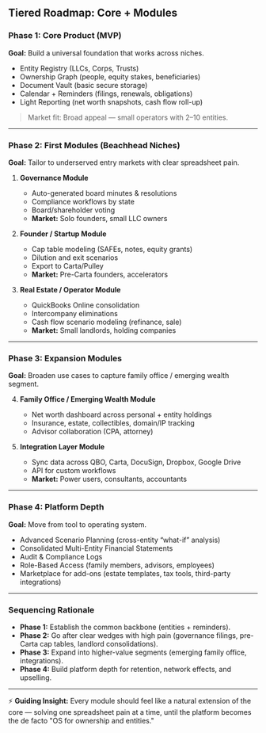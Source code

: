 ## Tiered Roadmap: Core + Modules

### **Phase 1: Core Product (MVP)**
**Goal:** Build a universal foundation that works across niches.
- Entity Registry (LLCs, Corps, Trusts)
- Ownership Graph (people, equity stakes, beneficiaries)
- Document Vault (basic secure storage)
- Calendar + Reminders (filings, renewals, obligations)
- Light Reporting (net worth snapshots, cash flow roll-up)

> Market fit: Broad appeal — small operators with 2–10 entities.

---

### **Phase 2: First Modules (Beachhead Niches)**
**Goal:** Tailor to underserved entry markets with clear spreadsheet pain.

1. **Governance Module**
   - Auto-generated board minutes & resolutions
   - Compliance workflows by state
   - Board/shareholder voting
   - **Market:** Solo founders, small LLC owners

2. **Founder / Startup Module**
   - Cap table modeling (SAFEs, notes, equity grants)
   - Dilution and exit scenarios
   - Export to Carta/Pulley
   - **Market:** Pre-Carta founders, accelerators

3. **Real Estate / Operator Module**
   - QuickBooks Online consolidation
   - Intercompany eliminations
   - Cash flow scenario modeling (refinance, sale)
   - **Market:** Small landlords, holding companies

---

### **Phase 3: Expansion Modules**
**Goal:** Broaden use cases to capture family office / emerging wealth segment.

4. **Family Office / Emerging Wealth Module**
   - Net worth dashboard across personal + entity holdings
   - Insurance, estate, collectibles, domain/IP tracking
   - Advisor collaboration (CPA, attorney)

5. **Integration Layer Module**
   - Sync data across QBO, Carta, DocuSign, Dropbox, Google Drive
   - API for custom workflows
   - **Market:** Power users, consultants, accountants

---

### **Phase 4: Platform Depth**
**Goal:** Move from tool to operating system.

- Advanced Scenario Planning (cross-entity “what-if” analysis)
- Consolidated Multi-Entity Financial Statements
- Audit & Compliance Logs
- Role-Based Access (family members, advisors, employees)
- Marketplace for add-ons (estate templates, tax tools, third-party integrations)

---

### **Sequencing Rationale**
- **Phase 1:** Establish the common backbone (entities + reminders).
- **Phase 2:** Go after clear wedges with high pain (governance filings, pre-Carta cap tables, landlord consolidations).
- **Phase 3:** Expand into higher-value segments (emerging family office, integrations).
- **Phase 4:** Build platform depth for retention, network effects, and upselling.

---

⚡ **Guiding Insight:** Every module should feel like a natural extension of the core — solving one spreadsheet pain at a time, until the platform becomes the de facto "OS for ownership and entities."

